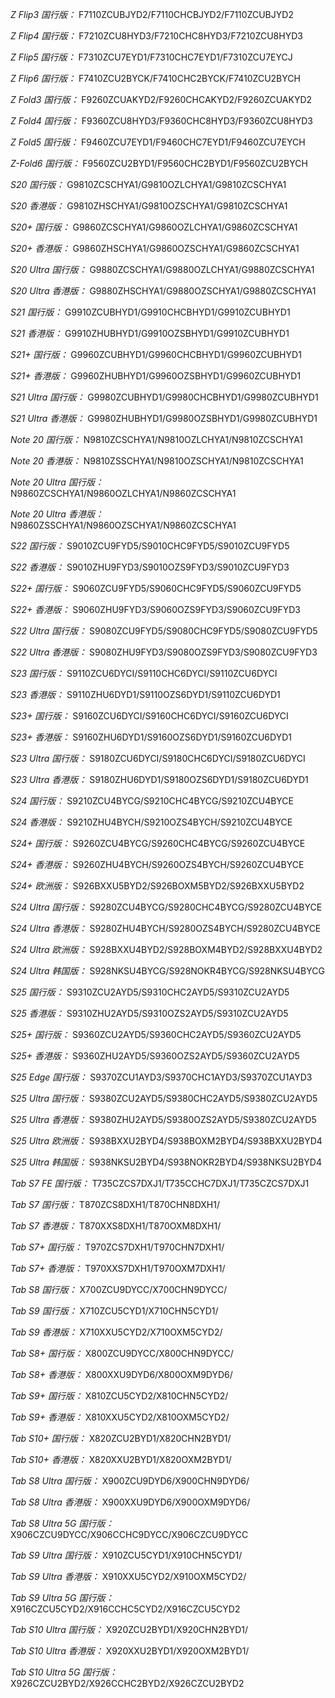 *Z Flip3 国行版：*
F7110ZCUBJYD2/F7110CHCBJYD2/F7110ZCUBJYD2

*Z Flip4 国行版：*
F7210ZCU8HYD3/F7210CHC8HYD3/F7210ZCU8HYD3

*Z Flip5 国行版：*
F7310ZCU7EYD1/F7310CHC7EYD1/F7310ZCU7EYCJ

*Z Flip6 国行版：*
F7410ZCU2BYCK/F7410CHC2BYCK/F7410ZCU2BYCH

*Z Fold3 国行版：*
F9260ZCUAKYD2/F9260CHCAKYD2/F9260ZCUAKYD2

*Z Fold4 国行版：*
F9360ZCU8HYD3/F9360CHC8HYD3/F9360ZCU8HYD3

*Z Fold5 国行版：*
F9460ZCU7EYD1/F9460CHC7EYD1/F9460ZCU7EYCH

*Z-Fold6 国行版：*
F9560ZCU2BYD1/F9560CHC2BYD1/F9560ZCU2BYCH

*S20 国行版：*
G9810ZCSCHYA1/G9810OZLCHYA1/G9810ZCSCHYA1

*S20 香港版：*
G9810ZHSCHYA1/G9810OZSCHYA1/G9810ZCSCHYA1

*S20+ 国行版：*
G9860ZCSCHYA1/G9860OZLCHYA1/G9860ZCSCHYA1

*S20+ 香港版：*
G9860ZHSCHYA1/G9860OZSCHYA1/G9860ZCSCHYA1

*S20 Ultra 国行版：*
G9880ZCSCHYA1/G9880OZLCHYA1/G9880ZCSCHYA1

*S20 Ultra 香港版：*
G9880ZHSCHYA1/G9880OZSCHYA1/G9880ZCSCHYA1

*S21 国行版：*
G9910ZCUBHYD1/G9910CHCBHYD1/G9910ZCUBHYD1

*S21 香港版：*
G9910ZHUBHYD1/G9910OZSBHYD1/G9910ZCUBHYD1

*S21+ 国行版：*
G9960ZCUBHYD1/G9960CHCBHYD1/G9960ZCUBHYD1

*S21+ 香港版：*
G9960ZHUBHYD1/G9960OZSBHYD1/G9960ZCUBHYD1

*S21 Ultra 国行版：*
G9980ZCUBHYD1/G9980CHCBHYD1/G9980ZCUBHYD1

*S21 Ultra 香港版：*
G9980ZHUBHYD1/G9980OZSBHYD1/G9980ZCUBHYD1

*Note 20 国行版：*
N9810ZCSCHYA1/N9810OZLCHYA1/N9810ZCSCHYA1

*Note 20 香港版：*
N9810ZSSCHYA1/N9810OZSCHYA1/N9810ZCSCHYA1

*Note 20 Ultra 国行版：*
N9860ZCSCHYA1/N9860OZLCHYA1/N9860ZCSCHYA1

*Note 20 Ultra 香港版：*
N9860ZSSCHYA1/N9860OZSCHYA1/N9860ZCSCHYA1

*S22 国行版：*
S9010ZCU9FYD5/S9010CHC9FYD5/S9010ZCU9FYD5

*S22 香港版：*
S9010ZHU9FYD3/S9010OZS9FYD3/S9010ZCU9FYD3

*S22+ 国行版：*
S9060ZCU9FYD5/S9060CHC9FYD5/S9060ZCU9FYD5

*S22+ 香港版：*
S9060ZHU9FYD3/S9060OZS9FYD3/S9060ZCU9FYD3

*S22 Ultra 国行版：*
S9080ZCU9FYD5/S9080CHC9FYD5/S9080ZCU9FYD5

*S22 Ultra 香港版：*
S9080ZHU9FYD3/S9080OZS9FYD3/S9080ZCU9FYD3

*S23 国行版：*
S9110ZCU6DYCI/S9110CHC6DYCI/S9110ZCU6DYCI

*S23 香港版：*
S9110ZHU6DYD1/S9110OZS6DYD1/S9110ZCU6DYD1

*S23+ 国行版：*
S9160ZCU6DYCI/S9160CHC6DYCI/S9160ZCU6DYCI

*S23+ 香港版：*
S9160ZHU6DYD1/S9160OZS6DYD1/S9160ZCU6DYD1

*S23 Ultra 国行版：*
S9180ZCU6DYCI/S9180CHC6DYCI/S9180ZCU6DYCI

*S23 Ultra 香港版：*
S9180ZHU6DYD1/S9180OZS6DYD1/S9180ZCU6DYD1

*S24 国行版：*
S9210ZCU4BYCG/S9210CHC4BYCG/S9210ZCU4BYCE

*S24 香港版：*
S9210ZHU4BYCH/S9210OZS4BYCH/S9210ZCU4BYCE

*S24+ 国行版：*
S9260ZCU4BYCG/S9260CHC4BYCG/S9260ZCU4BYCE

*S24+ 香港版：*
S9260ZHU4BYCH/S9260OZS4BYCH/S9260ZCU4BYCE

*S24+ 欧洲版：*
S926BXXU5BYD2/S926BOXM5BYD2/S926BXXU5BYD2

*S24 Ultra 国行版：*
S9280ZCU4BYCG/S9280CHC4BYCG/S9280ZCU4BYCE

*S24 Ultra 香港版：*
S9280ZHU4BYCH/S9280OZS4BYCH/S9280ZCU4BYCE

*S24 Ultra 欧洲版：*
S928BXXU4BYD2/S928BOXM4BYD2/S928BXXU4BYD2

*S24 Ultra 韩国版：*
S928NKSU4BYCG/S928NOKR4BYCG/S928NKSU4BYCG

*S25 国行版：*
S9310ZCU2AYD5/S9310CHC2AYD5/S9310ZCU2AYD5

*S25 香港版：*
S9310ZHU2AYD5/S9310OZS2AYD5/S9310ZCU2AYD5

*S25+ 国行版：*
S9360ZCU2AYD5/S9360CHC2AYD5/S9360ZCU2AYD5

*S25+ 香港版：*
S9360ZHU2AYD5/S9360OZS2AYD5/S9360ZCU2AYD5

*S25 Edge 国行版：*
S9370ZCU1AYD3/S9370CHC1AYD3/S9370ZCU1AYD3

*S25 Ultra 国行版：*
S9380ZCU2AYD5/S9380CHC2AYD5/S9380ZCU2AYD5

*S25 Ultra 香港版：*
S9380ZHU2AYD5/S9380OZS2AYD5/S9380ZCU2AYD5

*S25 Ultra 欧洲版：*
S938BXXU2BYD4/S938BOXM2BYD4/S938BXXU2BYD4

*S25 Ultra 韩国版：*
S938NKSU2BYD4/S938NOKR2BYD4/S938NKSU2BYD4

*Tab S7 FE 国行版：*
T735CZCS7DXJ1/T735CCHC7DXJ1/T735CZCS7DXJ1

*Tab S7 国行版：*
T870ZCS8DXH1/T870CHN8DXH1/

*Tab S7 香港版：*
T870XXS8DXH1/T870OXM8DXH1/

*Tab S7+ 国行版：*
T970ZCS7DXH1/T970CHN7DXH1/

*Tab S7+ 香港版：*
T970XXS7DXH1/T970OXM7DXH1/

*Tab S8 国行版：*
X700ZCU9DYCC/X700CHN9DYCC/

*Tab S9  国行版：*
X710ZCU5CYD1/X710CHN5CYD1/

*Tab S9  香港版：*
X710XXU5CYD2/X710OXM5CYD2/

*Tab S8+ 国行版：*
X800ZCU9DYCC/X800CHN9DYCC/

*Tab S8+ 香港版：*
X800XXU9DYD6/X800OXM9DYD6/

*Tab S9+ 国行版：*
X810ZCU5CYD2/X810CHN5CYD2/

*Tab S9+ 香港版：*
X810XXU5CYD2/X810OXM5CYD2/

*Tab S10+ 国行版：*
X820ZCU2BYD1/X820CHN2BYD1/

*Tab S10+ 香港版：*
X820XXU2BYD1/X820OXM2BYD1/

*Tab S8 Ultra 国行版：*
X900ZCU9DYD6/X900CHN9DYD6/

*Tab S8 Ultra 香港版：*
X900XXU9DYD6/X900OXM9DYD6/

*Tab S8 Ultra 5G 国行版：*
X906CZCU9DYCC/X906CCHC9DYCC/X906CZCU9DYCC

*Tab S9 Ultra 国行版：*
X910ZCU5CYD1/X910CHN5CYD1/

*Tab S9 Ultra 香港版：*
X910XXU5CYD2/X910OXM5CYD2/

*Tab S9 Ultra 5G 国行版：*
X916CZCU5CYD2/X916CCHC5CYD2/X916CZCU5CYD2

*Tab S10 Ultra 国行版：*
X920ZCU2BYD1/X920CHN2BYD1/

*Tab S10 Ultra 香港版：*
X920XXU2BYD1/X920OXM2BYD1/

*Tab S10 Ultra 5G 国行版：*
X926CZCU2BYD2/X926CCHC2BYD2/X926CZCU2BYD2

